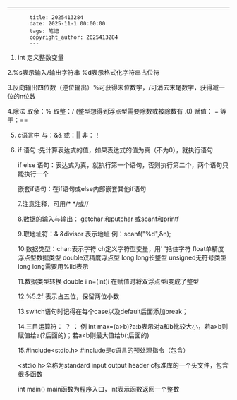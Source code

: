 ---
           title: 2025413284
           date: 2025-11-1 00:00:00
           tags: 笔记
           copyright_author: 2025413284
           ---
           

1. int  定义整数变量

2.%s表示输入/输出字符串  %d表示格式化字符串占位符

3.反向输出四位数（逆位输出）%可获得末位数字，/可消去末尾数字，获得减一位的n位数

4.除法 取余：%   取整：/  (整型想得到浮点型需要除数或被除数有  .0)                                       赋值： =      等于：==

5. c语言中  与：&&   或：||     非：！

6. if 语句 :先计算表达式的值，如果表达式的值为真（不为0），就执行语句

   if else 语句：表达式为真，就执行第一个语句，否则执行第二个，两个语句只能执行一个

   嵌套if语句：在if语句或else内部嵌套其他if语句   

   7.注意注释，可用/* */或//

   8.数据的输入与输出： getchar 和putchar        或scanf和printf

   9.取地址符：&       &divisor 表示地址 例：scanf("%d",&n);

   10.数据类型：char:表示字符   ch定义字符型变量，用' '括住字符                                 float单精度浮点型数据类型      double双精度浮点型       long long长整型       unsigned无符号类型          long long需要用%lld表示         

   11.数据类型转换        double i   n=(int)i 在赋值时将双浮点型i变成了整型

   12.%5.2f 表示占五位，保留两位小数    

   13.switch语句时记得在每个case以及default后面添加break；

   14.三目运算符：        ？ ：    例 int max=(a>b)?a:b表示对a和b比较大小，若a>b则赋值给a(?后面的)；若a<b则最大值给b(:后面的)

   15.#include<stdio.h>            #include是c语言的预处理指令（包含） 

   <stdio.h>全称为standard input output header c标准库的一个头文件，包含很多函数

   int main()  main函数为程序入口，int表示函数返回一个整数

